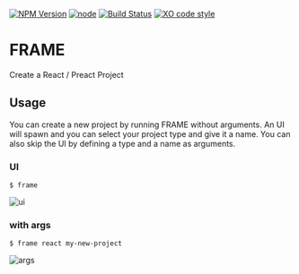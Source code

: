 [![NPM Version](https://img.shields.io/npm/v/frame-cli.svg?style=flat-square)](https://www.npmjs.com/package/frame-cli)
[![node](https://img.shields.io/node/v/frame-cli.svg?style=flat-square)](https://www.npmjs.com/package/frame-cli)
[![Build Status](https://img.shields.io/travis/ntwcklng/frame.svg?branch=master&style=flat-square)](https://travis-ci.org/ntwcklng/frame)
[![XO code style](https://img.shields.io/badge/code_style-XO-5ed9c7.svg?style=flat-square)](https://github.com/sindresorhus/xo)

# FRAME
Create a React / Preact Project

## Usage

You can create a new project by running FRAME without arguments. An UI will spawn and you can select your project type and give it a name.
You can also skip the UI by defining a type and a name as arguments.

### UI
`$ frame`

![ui](https://cloud.githubusercontent.com/assets/8714775/21520463/be3789b8-ccf4-11e6-94bf-549db772c979.gif)

### with args
`$ frame react my-new-project`

![args](https://cloud.githubusercontent.com/assets/8714775/21520459/b6a2539a-ccf4-11e6-8e9c-4a6785fd9085.gif)
